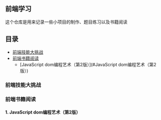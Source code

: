 ## 前端学习

这个仓库是用来记录一些小项目的制作、题目练习以及书籍阅读

## 目录
- [前端技能大挑战](#前端技能大挑战)
- [前端书籍阅读](#前端书籍阅读)
    + [JavaScript dom编程艺术（第2版）](#JavaScript dom编程艺术（第2版）)

### 前端技能大挑战

### 前端书籍阅读

#### 1. JavaScript dom编程艺术（第2版）
